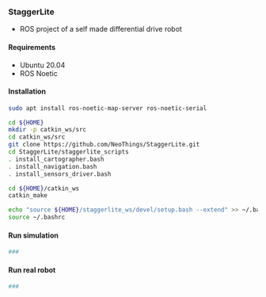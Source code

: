 ### StaggerLite

- ROS project of a self made differential drive robot

#### Requirements

- Ubuntu 20.04
- ROS Noetic

#### Installation

```bash
sudo apt install ros-noetic-map-server ros-noetic-serial
```

```bash
cd ${HOME}
mkdir -p catkin_ws/src
cd catkin_ws/src
git clone https://github.com/NeoThings/StaggerLite.git
cd StaggerLite/staggerlite_scripts
. install_cartographer.bash
. install_navigation.bash
. install_sensors_driver.bash
```

```bash
cd ${HOME}/catkin_ws
catkin_make
```

```bash
echo "source ${HOME}/staggerlite_ws/devel/setup.bash --extend" >> ~/.bashrc
source ~/.bashrc
```

#### Run simulation

```bash
###
```

#### Run real robot

```bash
###
```

